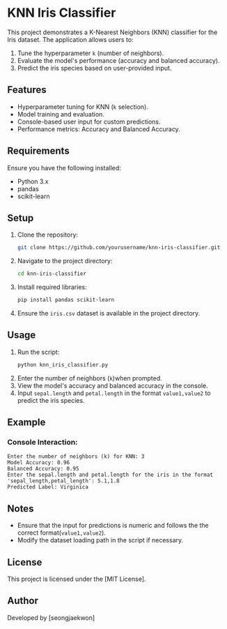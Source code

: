 
# KNN Iris Classifier

This project demonstrates a K-Nearest Neighbors (KNN) classifier for the Iris dataset. The application allows users to:
1. Tune the hyperparameter `k` (number of neighbors).
2. Evaluate the model's performance (accuracy and balanced accuracy).
3. Predict the iris species based on user-provided input.

## Features
- Hyperparameter tuning for KNN (`k` selection).
- Model training and evaluation.
- Console-based user input for custom predictions.
- Performance metrics: Accuracy and Balanced Accuracy.

## Requirements
Ensure you have the following installed:
- Python 3.x
- pandas
- scikit-learn

## Setup
1. Clone the repository:
   ```bash
   git clone https://github.com/yourusername/knn-iris-classifier.git
   ```
2. Navigate to the project directory:
   ```bash
   cd knn-iris-classifier
   ```
3. Install required libraries:
   ```bash
   pip install pandas scikit-learn
   ```
4. Ensure the `iris.csv` dataset is available in the project directory.

## Usage
1. Run the script:
   ```bash
   python knn_iris_classifier.py
   ```
2. Enter the number of neighbors (`k`)when prompted.
3. View the model's accuracy and balanced accuracy in the console.
4. Input `sepal.length` and `petal.length` in the format `value1,value2` to predict the iris species.

## Example
### Console Interaction:
   
    
    Enter the number of neighbors (k) for KNN: 3
    Model Accuracy: 0.96
    Balanced Accuracy: 0.95
    Enter the sepal.length and petal.length for the iris in the format 'sepal_length,petal_length': 5.1,1.8
    Predicted Label: Virginica
    

## Notes
- Ensure that the input for predictions is numeric and follows the the correct format(`value1,value2`).
- Modify the dataset loading path in the script if necessary.

## License
This project is licensed under the [MIT License].

## Author
Developed by [seongjaekwon]


